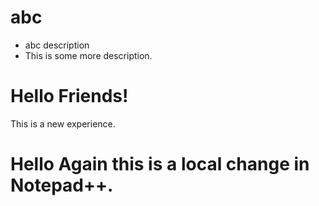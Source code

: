 # abc
- abc description
- This is some more description.
# Hello Friends!
This is a new experience.
# Hello Again this is a local change in Notepad++.
